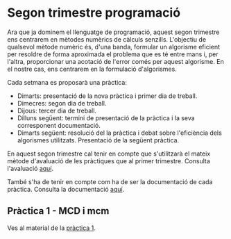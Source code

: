 # Segon trimestre programació

Ara que ja dominem el llenguatge de programació, aquest segon trimestre ens centrarem en mètodes numèrics de càlculs senzills. L'objectiu de qualsevol mètode numèric és, d'una banda, formular un algorisme eficient per resoldre de forma aproximada el problema que es té entre mans i, per l'altra, proporcionar una acotació de l'error comés per aquest algorisme. En el nostre cas, ens centrarem en la formulació d'algorismes.

Cada setmana es proposarà una pràctica:

- Dimarts: presentació de la nova pràctica i primer dia de treball.
- Dimecres: segon dia de treball.
- Dijous: tercer dia de treball.
- Dilluns següent: termini de presentació de la pràctica i la seva corresponent documentació.
- Dimarts següent: resolució del la pràctica i debat sobre l'eficiència dels algorismes utilitzats. Presentació de la següent pràctica.

En aquest segon trimestre cal tenir en compte que s'utilitzarà el mateix mètode d'avaluació de les pràctiques que al primer trimestre. Consulta l'avaluació [aquí](./Altres%20documents/Avaluació_pràctiques.md).

 També s'ha de tenir en compte com ha de ser la documentació de cada pràctica. Consulta la documentació [aquí](./Altres%20documents/Documentació.md).

## Pràctica 1 - MCD i mcm

Ves al material de la [pràctica 1](./Pràctica_1/README.md).
